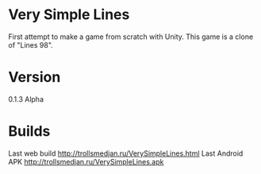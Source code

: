 # Very Simple Lines #

First attempt to make a game from scratch with Unity.
This game is a clone of "Lines 98".

# Version #
0.1.3 Alpha 

# Builds #

Last web build http://trollsmedjan.ru/VerySimpleLines.html
Last Android APK http://trollsmedjan.ru/VerySimpleLines.apk
